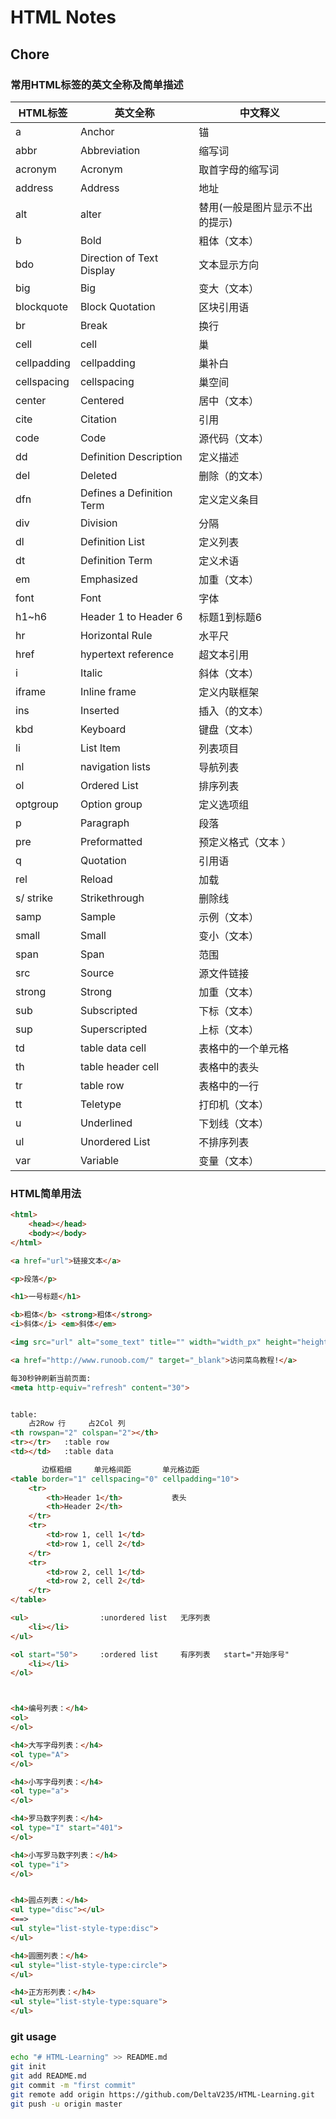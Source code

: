 # HTML Notes

## Chore

### 常用HTML标签的英文全称及简单描述

| HTML标签    | 英文全称                  | 中文释义                       |
| ----------- | ------------------------- | ------------------------------ |
| a           | Anchor                    | 锚                             |
| abbr        | Abbreviation              | 缩写词                         |
| acronym     | Acronym                   | 取首字母的缩写词               |
| address     | Address                   | 地址                           |
| alt         | alter                     | 替用(一般是图片显示不出的提示) |
| b           | Bold                      | 粗体（文本）                   |
| bdo         | Direction of Text Display | 文本显示方向                   |
| big         | Big                       | 变大（文本）                   |
| blockquote  | Block Quotation           | 区块引用语                     |
| br          | Break                     | 换行                           |
| cell        | cell                      | 巢                             |
| cellpadding | cellpadding               | 巢补白                         |
| cellspacing | cellspacing               | 巢空间                         |
| center      | Centered                  | 居中（文本）                   |
| cite        | Citation                  | 引用                           |
| code        | Code                      | 源代码（文本）                 |
| dd          | Definition Description    | 定义描述                       |
| del         | Deleted                   | 删除（的文本）                 |
| dfn         | Defines a Definition Term | 定义定义条目                   |
| div         | Division                  | 分隔                           |
| dl          | Definition List           | 定义列表                       |
| dt          | Definition Term           | 定义术语                       |
| em          | Emphasized                | 加重（文本）                   |
| font        | Font                      | 字体                           |
| h1~h6       | Header 1 to Header 6      | 标题1到标题6                   |
| hr          | Horizontal Rule           | 水平尺                         |
| href        | hypertext reference       | 超文本引用                     |
| i           | Italic                    | 斜体（文本）                   |
| iframe      | Inline frame              | 定义内联框架                   |
| ins         | Inserted                  | 插入（的文本）                 |
| kbd         | Keyboard                  | 键盘（文本）                   |
| li          | List Item                 | 列表项目                       |
| nl          | navigation lists          | 导航列表                       |
| ol          | Ordered List              | 排序列表                       |
| optgroup    | Option group              | 定义选项组                     |
| p           | Paragraph                 | 段落                           |
| pre         | Preformatted              | 预定义格式（文本 ）            |
| q           | Quotation                 | 引用语                         |
| rel         | Reload                    | 加载                           |
| s/ strike   | Strikethrough             | 删除线                         |
| samp        | Sample                    | 示例（文本）                   |
| small       | Small                     | 变小（文本）                   |
| span        | Span                      | 范围                           |
| src         | Source                    | 源文件链接                     |
| strong      | Strong                    | 加重（文本）                   |
| sub         | Subscripted               | 下标（文本）                   |
| sup         | Superscripted             | 上标（文本）                   |
| td          | table data cell           | 表格中的一个单元格             |
| th          | table header cell         | 表格中的表头                   |
| tr          | table row                 | 表格中的一行                   |
| tt          | Teletype                  | 打印机（文本）                 |
| u           | Underlined                | 下划线（文本）                 |
| ul          | Unordered List            | 不排序列表                     |
| var         | Variable                  | 变量（文本）                   |

### HTML简单用法

```html
<html>
    <head></head>
    <body></body>
</html>

<a href="url">链接文本</a>

<p>段落</p>

<h1>一号标题</h1>

<b>粗体</b> <strong>粗体</strong>
<i>斜体</i> <em>斜体</em>

<img src="url" alt="some_text" title="" width="width_px" height="height_px">

<a href="http://www.runoob.com/" target="_blank">访问菜鸟教程!</a>

每30秒钟刷新当前页面:
<meta http-equiv="refresh" content="30">


table:
    占2Row 行     占2Col 列
<th rowspan="2" colspan="2"></th>
<tr></tr>   :table row
<td></td>   :table data

       边框粗细     单元格间距       单元格边距
<table border="1" cellspacing="0" cellpadding="10">
    <tr>
        <th>Header 1</th>           表头
        <th>Header 2</th>
    </tr>
    <tr>
        <td>row 1, cell 1</td>
        <td>row 1, cell 2</td>
    </tr>
    <tr>
        <td>row 2, cell 1</td>
        <td>row 2, cell 2</td>
    </tr>
</table>

<ul>                :unordered list   无序列表
    <li></li>
</ul>

<ol start="50">     :ordered list     有序列表   start="开始序号"
    <li></li>
</ol>



<h4>编号列表：</h4>
<ol>
</ol>  

<h4>大写字母列表：</h4>
<ol type="A">
</ol>  

<h4>小写字母列表：</h4>
<ol type="a">
</ol>  

<h4>罗马数字列表：</h4>
<ol type="I" start="401">
</ol>  

<h4>小写罗马数字列表：</h4>
<ol type="i">
</ol>  


<h4>圆点列表：</h4>
<ul type="disc"></ul>
<==>
<ul style="list-style-type:disc">
</ul>  

<h4>圆圈列表：</h4>
<ul style="list-style-type:circle">
</ul>  

<h4>正方形列表：</h4>
<ul style="list-style-type:square">
</ul>
```

### git usage

```bash
echo "# HTML-Learning" >> README.md
git init
git add README.md
git commit -m "first commit"
git remote add origin https://github.com/DeltaV235/HTML-Learning.git
git push -u origin master
```
